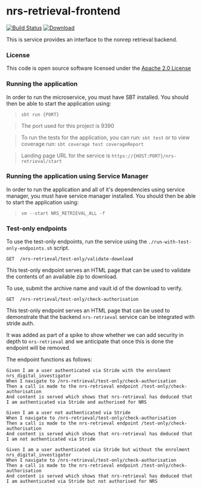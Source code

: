 # nrs-retrieval-frontend

[![Build Status](https://travis-ci.org/hmrc/nrs-retrieval-frontend.svg)](https://travis-ci.org/hmrc/nrs-retrieval-frontend) [ ![Download](https://api.bintray.com/packages/hmrc/releases/nrs-retrieval-frontend/images/download.svg) ](https://bintray.com/hmrc/releases/nrs-retrieval-frontend/_latestVersion)

This is service provides an interface to the nonrep retrieval backend.

### License

This code is open source software licensed under the [Apache 2.0 License]("http://www.apache.org/licenses/LICENSE-2.0.html")

### Running the application

In order to run the microservice, you must have SBT installed. You should then be able to start the application using:

> ```sbt run {PORT}```

> The port used for this project is 9390

> To run the tests for the application, you can run: ```sbt test```
> or to view coverage run: ```sbt coverage test coverageReport```

> Landing page URL for the service is ```https://{HOST:PORT}/nrs-retrieval/start```

### Running the application using Service Manager

In order to run the application and all of it's dependencies using service manager, you must have service manager installed.
You should then be able to start the application using:

> ```sm --start NRS_RETRIEVAL_ALL -f```

### Test-only endpoints

To use the test-only endpoints, run the service using the `./run-with-test-only-endpoints.sh` script.


`GET  /nrs-retrieval/test-only/validate-download`

This test-only endpoint serves an HTML page that can be used to validate the contents of an available zip to download.

To use, submit the archive name and vault id of the download to verify.


`GET  /nrs-retrieval/test-only/check-authorisation`

This test-only endpoint serves an HTML page that can be used to demonstrate that the backend `nrs-retrieval` service can be integrated with stride auth.

It was added as part of a spike to show whether we can add security in depth to `nrs-retrieval` and we anticipate that once this is done the endpoint will be removed.

The endpoint functions as follows:

    Given I am a user authenticated via Stride with the enrolment nrs_digital_investigator
    When I navigate to /nrs-retrieval/test-only/check-authorisation
    Then a call is made to the nrs-retrieval endpoint /test-only/check-authorisation
    And content is served which shows that nrs-retrieval has deduced that I am authenticated via Stride and authorised for NRS

    Given I am a user not authenticated via Stride
    When I navigate to /nrs-retrieval/test-only/check-authorisation
    Then a call is made to the nrs-retrieval endpoint /test-only/check-authorisation
    And content is served which shows that nrs-retrieval has deduced that I am not authenticated via Stride

    Given I am a user authenticated via Stride but without the enrolment nrs_digital_investigator
    When I navigate to /nrs-retrieval/test-only/check-authorisation
    Then a call is made to the nrs-retrieval endpoint /test-only/check-authorisation
    And content is served which shows that nrs-retrieval has deduced that I am authenticated via Stride but not authorised for NRS

